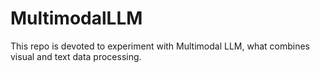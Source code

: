 # MultimodalLLM

This repo is devoted to experiment with Multimodal LLM, what combines visual and text data processing.

